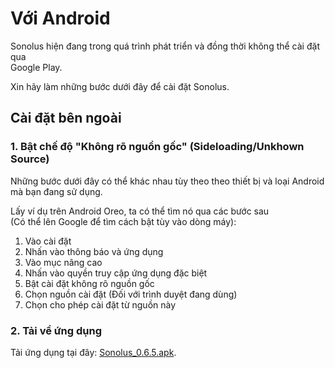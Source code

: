 # Với Android

Sonolus hiện đang trong quá trình phát triển và đồng thời không thể cài đặt qua <br>Google Play.

Xin hãy làm những bước dưới đây để cài đặt Sonolus.

## Cài đặt bên ngoài

### 1. Bật chế độ "Không rõ nguồn gốc" (Sideloading/Unkhown Source)

Những bước dưới đây có thể khác nhau tùy theo theo thiết bị và loại Android mà bạn đang sử dụng.

Lấy ví dụ trên Android Oreo, ta có thể tìm nó qua các bước sau<br>(Có thể lên Google để tìm cách bật tùy vào dòng máy):

1. Vào cài đặt
2. Nhấn vào thông báo và ứng dụng
3. Vào mục nâng cao
4. Nhấn vào quyền truy cập ứng dụng đặc biệt
5. Bật cài đặt không rõ nguồn gốc
6. Chọn nguồn cài đặt (Đối với trình duyệt đang dùng)
7. Chọn cho phép cài đặt từ nguồn này

### 2. Tải về ứng dụng

Tải ứng dụng tại đây: [Sonolus_0.6.5.apk](https://sonolus.com/download/Sonolus_0.6.5.apk).

